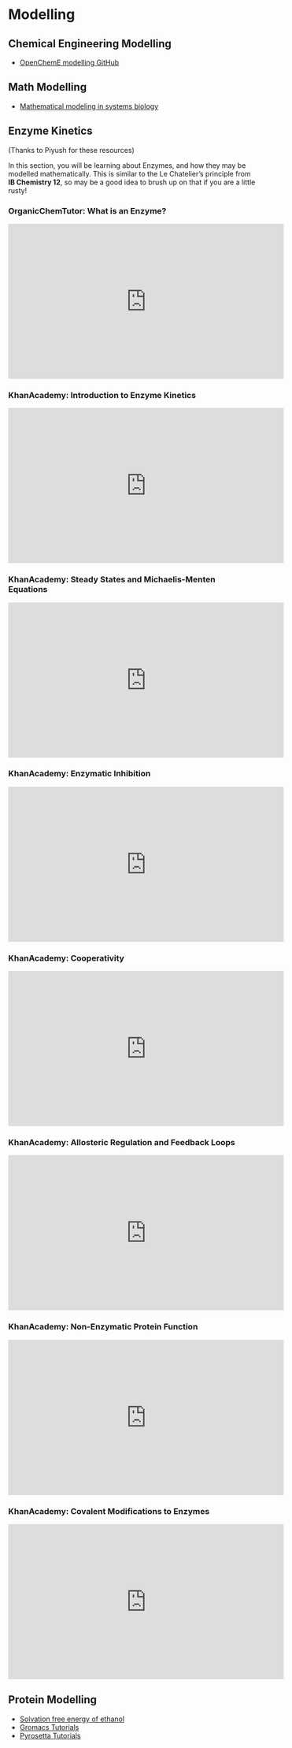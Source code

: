 # Modelling

## Chemical Engineering Modelling

- [OpenChemE modelling GitHub](https://github.com/OpenChemE)

## Math Modelling

- [Mathematical modeling in systems biology](https://www.math.uwaterloo.ca/~bingalls/MMSB/Notes.pdf)

## Enzyme Kinetics

(Thanks to Piyush for these resources)

In this section, you will be learning about Enzymes, and how they may be modelled mathematically. This is similar to the Le Chatelier’s principle from **IB Chemistry 12**, so may be a good idea to brush up on that if you are a little rusty!

### OrganicChemTutor: What is an Enzyme?

<iframe width="560" height="315" src="https://www.youtube.com/embed/tCGUsiXIYhw?si=P68jJpaMaZKsylAQ" title="YouTube video player" frameborder="0" allow="accelerometer; autoplay; clipboard-write; encrypted-media; gyroscope; picture-in-picture; web-share" allowfullscreen></iframe>

### KhanAcademy: Introduction to Enzyme Kinetics

<iframe width="560" height="315" src="https://www.youtube.com/embed/X_YXTWU2maY?si=tKspCTakdMpq4kaV" title="YouTube video player" frameborder="0" allow="accelerometer; autoplay; clipboard-write; encrypted-media; gyroscope; picture-in-picture; web-share" allowfullscreen></iframe>

### KhanAcademy: Steady States and Michaelis-Menten Equations

<iframe width="560" height="315" src="https://www.youtube.com/embed/7u2MkbsE_dw?si=EbxaE-_RQQV75woU" title="YouTube video player" frameborder="0" allow="accelerometer; autoplay; clipboard-write; encrypted-media; gyroscope; picture-in-picture; web-share" allowfullscreen></iframe>

### KhanAcademy: Enzymatic Inhibition

<iframe width="560" height="315" src="https://www.youtube.com/embed/ALU24yhKJZw?si=ncx0lXGDp2TEbC3n" title="YouTube video player" frameborder="0" allow="accelerometer; autoplay; clipboard-write; encrypted-media; gyroscope; picture-in-picture; web-share" allowfullscreen></iframe>

### KhanAcademy: Cooperativity

<iframe width="560" height="315" src="https://www.youtube.com/embed/5xp9lI_fXDo?si=Xakc1uBTg53tbJtg" title="YouTube video player" frameborder="0" allow="accelerometer; autoplay; clipboard-write; encrypted-media; gyroscope; picture-in-picture; web-share" allowfullscreen></iframe>

### KhanAcademy: Allosteric Regulation and Feedback Loops

<iframe width="560" height="315" src="https://www.youtube.com/embed/UWrJssS76XE?si=l4aa-sDBzaye_wwn" title="YouTube video player" frameborder="0" allow="accelerometer; autoplay; clipboard-write; encrypted-media; gyroscope; picture-in-picture; web-share" allowfullscreen></iframe>

### KhanAcademy: Non-Enzymatic Protein Function

<iframe width="560" height="315" src="https://www.youtube.com/embed/eVmLvbB6L18?si=nY1tfSBOONdYhm1K" title="YouTube video player" frameborder="0" allow="accelerometer; autoplay; clipboard-write; encrypted-media; gyroscope; picture-in-picture; web-share" allowfullscreen></iframe>

### KhanAcademy: Covalent Modifications to Enzymes

<iframe width="560" height="315" src="https://www.youtube.com/embed/yqwnRekNLg4?si=0mR1APFVir6rybZO" title="YouTube video player" frameborder="0" allow="accelerometer; autoplay; clipboard-write; encrypted-media; gyroscope; picture-in-picture; web-share" allowfullscreen></iframe>

## Protein Modelling

- [Solvation free energy of ethanol](https://tutorials.gromacs.org/docs/free-energy-of-solvation.html)
- [Gromacs Tutorials](http://www.mdtutorials.com/gmx/)
- [Pyrosetta Tutorials](https://www.pyrosetta.org/documentation/tutorials)

